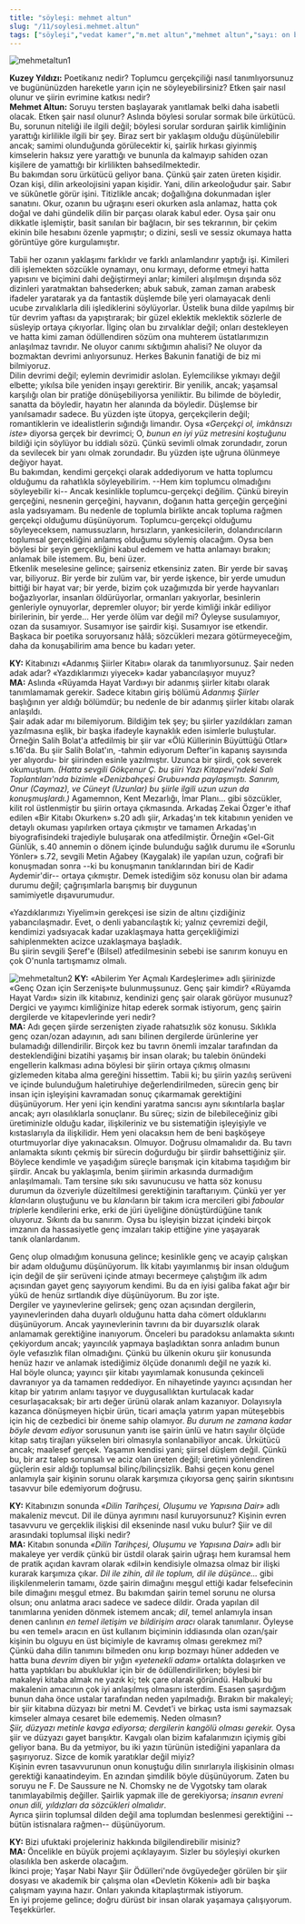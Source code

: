 ```yaml
---
title: "söyleşi: mehmet altun"
slug: "/11/soylesi.mehmet.altun"
tags: ["söyleşi","vedat kamer","m.met altun","mehmet altun","sayı: on bir"]
---
```


![mehmetaltun1](/img/ky11_03.jpg)

**Kuzey Yıldızı:** Poetikanız nedir? Toplumcu gerçekçiliği nasıl tanımlıyorsunuz
ve bugününüzden hareketle yarın için ne söyleyebilirsiniz? Etken şair
nasıl olunur ve şiirin evrimine katkısı nedir?   
**Mehmet Altun:** Soruyu tersten başlayarak yanıtlamak belki daha
isabetli olacak. Etken şair nasıl olunur? Aslında böylesi sorular sormak
bile ürkütücü. Bu, sorunun niteliği ile ilgili değil; böylesi sorular
sorduran şairlik kimliğinin yarattığı kirlilikle ilgili bir şey. Biraz
sert bir yaklaşım olduğu düşünülebilir ancak; samimi olunduğunda
görülecektir ki, şairlik hırkası giyinmiş kimselerin haksız yere
yarattığı ve bununla da kalmayıp sahiden ozan kişilere de yamattığı bir
kirlilikten bahsedilmektedir.  
Bu bakımdan soru ürkütücü geliyor bana. Çünkü şair zaten üreten kişidir.
Ozan kişi, dilin arkeolojisini yapan kişidir. Yani, dilin arkeoloğudur
şair. Sabır ve sükûnetle görür işini. Titizlikle ancak; doğallığına
dokunmadan işler sanatını. Okur, ozanın bu uğraşını eseri okurken asla
anlamaz, hatta çok doğal ve dahi gündelik dilin bir parçası olarak kabul
eder. Oysa şair onu dikkatle işlemiştir, basit sanılan bir bağlacın, bir
ses tekrarının, bir çekim ekinin bile hesabını özenle yapmıştır; o
dizini, sesli ve sessiz okumaya hatta görüntüye göre kurgulamıştır.

Tabii her ozanın yaklaşımı farklıdır ve farklı anlamlandırır yaptığı
işi. Kimileri dili işlemekten sözcükle oynamayı, onu kırmayı, deforme
etmeyi hatta yapısını ve biçimini dahi değiştirmeyi anlar; kimileri
alışılmışın dışında söz dizinleri yaratmaktan bahsederken; abuk sabuk,
zaman zaman arabesk ifadeler yaratarak ya da fantastik düşlemde bile
yeri olamayacak denli ucube zırvalıklarla dili işlediklerini
söylüyorlar. Üstelik buna dilde yapılmış bir tür devrim yaftası da
yapıştırarak; bir güzel eklektik meklektik sözlerle de süsleyip ortaya
çıkıyorlar. İlginç olan bu zırvalıklar değil; onları destekleyen ve
hatta kimi zaman ödüllendiren sözüm ona muhterem üstatlarımızın
anlaşılmaz tavrıdır. Ne oluyor canımı sıktığımın ahalisi? Ne oluyor da
bozmaktan devrimi anlıyorsunuz. Herkes Bakunin fanatiği de biz mi
bilmiyoruz.  
Dilin devrimi değil; eylemin devrimidir aslolan. Eylemcilikse yıkmayı
değil elbette; yıkılsa bile yeniden inşayı gerektirir. Bir yenilik,
ancak; yaşamsal karşılığı olan bir pratiğe dönüşebiliyorsa yeniliktir.
Bu bilimde de böyledir, sanatta da böyledir, hayatın her alanında da
böyledir. Düşlemse bir yanılsamadır sadece. Bu yüzden işte ütopya,
gerçekçilerin değil; romantiklerin ve idealistlerin sığındığı limandır.
Oysa *«Gerçekçi ol, imkânsızı iste»* diyorsa gerçek bir devrimci; O,
*bunun en iyi yüz metresini koştuğunu* bildiği için söylüyor bu iddialı
sözü. Çünkü sevimli olmak zorundadır, zorun da sevilecek bir yanı olmak
zorundadır. Bu yüzden işte uğruna ölünmeye değiyor hayat.  
Bu bakımdan, kendimi gerçekçi olarak addediyorum ve hatta toplumcu
olduğumu da rahatlıkla söyleyebilirim. --Hem kim toplumcu olmadığını
söyleyebilir ki-- Ancak kesinlikle toplumcu-gerçekçi değilim. Çünkü
bireyin gerçeğini, nesnenin gerçeğini, hayvanın, doğanın hatta gerçeğin
gerçeğini asla yadsıyamam. Bu nedenle de toplumla birlikte ancak topluma
rağmen gerçekçi olduğumu düşünüyorum. Toplumcu-gerçekçi olduğumu
söyleyeceksem, namussuzların, hırsızların, yankesicilerin,
dolandırıcıların toplumsal gerçekliğini anlamış olduğumu söylemiş
olacağım. Oysa ben böylesi bir şeyin gerçekliğini kabul edemem ve hatta
anlamayı bırakın; anlamak bile istemem. Bu, beni üzer.  
Etkenlik meselesine gelince; şairseniz etkensiniz zaten. Bir yerde bir
savaş var, biliyoruz. Bir yerde bir zulüm var, bir yerde işkence, bir
yerde umudun bittiği bir hayat var; bir yerde, bizim çok uzağımızda bir
yerde hayvanları boğazlıyorlar, insanları öldürüyorlar, ormanları
yakıyorlar, besinlerin genleriyle oynuyorlar, depremler oluyor; bir
yerde kimliği inkâr ediliyor birilerinin, bir yerde... Her yerde ölüm
var değil mi? Öyleyse susulamıyor, ozan da susamıyor. Susamıyor ise
şairdir kişi. Susamıyor ise etkendir.  
Başkaca bir poetika soruyorsanız hâlâ; sözcükleri mezara götürmeyeceğim,
daha da konuşabilirim ama bence bu kadarı yeter.

**KY:** Kitabınızı «Adanmış Şiirler Kitabı» olarak da
tanımlıyorsunuz. Şair neden adak adar? «Yazdıklarımızı yiyecek» kadar
yabancılaşıyor muyuz?  
**MA:** Aslında «Rüyamda Hayat Vardı»yı bir adanmış şiirler
kitabı olarak tanımlamamak gerekir. Sadece kitabın giriş bölümü *Adanmış
Şiirler* başlığının yer aldığı bölümdür; bu nedenle de bir adanmış
şiirler kitabı olarak anlaşıldı.  
Şair adak adar mı bilemiyorum. Bildiğim tek şey; bu şiirler yazıldıkları
zaman yazılmasına eşlik, bir başka ifadeyle kaynaklık eden isimlerle
buluştular. Örneğin Salih Bolat'a atfedilmiş bir şiir var «Ölü
Küllerinin Büyüttüğü Otlar» s.16'da. Bu şiir Salih Bolat'ın, -tahmin
ediyorum Defter'in kapanış sayısında yer alıyordu- bir şiirinden esinle
yazılmıştır. Uzunca bir şiirdi, çok severek okumuştum. *(Hatta sevgili
Gökçenur Ç. bu şiiri Yazı Kitapevi'ndeki Salı Toplantıları'nda bizimle
«Denizbahçesi Grubu»nda paylaşmıştı. Sanırım, Onur (Caymaz), ve Cüneyt
(Uzunlar) bu şiirle ilgili uzun uzun da konuşmuşlardı.)* Agamemnon, Kent
Mezarlığı, İmar Planı... gibi sözcükler, kilit rol üstlenmiştir bu
şiirin ortaya çıkmasında. Arkadaş Zekai Özger'e ithaf edilen «Bir Kitabı
Okurken» s.20 adlı şiir, Arkadaş'ın tek kitabının yeniden ve detaylı
okuması yapılırken ortaya çıkmıştır ve tamamen Arkadaş'ın
biyografisindeki trajediyle buluşarak ona atfedilmiştir. Örneğin
«Gel-Git Günlük, s.40 annemin o dönem içinde bulunduğu sağlık durumu ile
«Sorunlu Yönler» s.72, sevgili Metin Ağabey (Kaygalak) ile yapılan uzun,
coğrafi bir konuşmadan sonra --ki bu konuşmanın tanıklarından biri de
Kadir Aydemir'dir-- ortaya çıkmıştır. Demek istediğim söz konusu olan
bir adama durumu değil; çağrışımlarla barışmış bir duygunun
samimiyetle dışavurumudur.

«Yazdıklarımızı Yiyelim»in gerekçesi ise sizin de altını çizdiğiniz
yabancılaşmadır. Evet, o denli yabancılaştık ki; yalnız çevremizi değil,
kendimizi yadsıyacak kadar uzaklaşmaya hatta gerçekliğimizi
sahiplenmekten acizce uzaklaşmaya başladık.  
Bu şiirin sevgili Şeref'e (Bilsel) atfedilmesinin sebebi ise sanırım
konuyu en çok O'nunla tartışmamız olmalı.

![mehmetaltun2](/img/ky11_04.jpg)
**KY:** «Abilerim Yer Açmalı Kardeşlerime» adlı şiirinizde «Genç Ozan için
Serzeniş»te bulunmuşsunuz. Genç şair kimdir? «Rüyamda Hayat Vardı» sizin
ilk kitabınız, kendinizi genç şair olarak görüyor musunuz? Dergici ve
yayımcı kimliğinize hitap ederek sormak istiyorum, genç şairin
dergilerde ve kitapevlerinde yeri nedir?  
**MA:** Adı geçen şiirde serzenişten ziyade rahatsızlık söz
konusu. Sıklıkla genç ozan/ozan adayının, adı sanı bilinen dergilerde
ürünlerine yer bulamadığı dillendirilir. Birçok kez bu tavrın önemli
imzalar tarafından da desteklendiğini bizatihi yaşamış bir insan olarak;
bu talebin önündeki engellerin kalkması adına böylesi bir şiirin ortaya
çıkmış olmasını gizlemeden kitaba alma gereğini hissettim. Tabii ki; bu
şiirin yazılış serüveni ve içinde bulunduğum haletiruhiye
değerlendirilmeden, sürecin genç bir insan için işleyişini kavramadan
sonuç çıkarmamak gerektiğini düşünüyorum. Her yeni için kendini yaratma
sancısı aynı sıkıntılarla başlar ancak; ayrı olasılıklarla sonuçlanır.
Bu süreç; sizin de bilebileceğiniz gibi üretiminizle olduğu kadar,
ilişkileriniz ve bu sistematiğin işleyişiyle ve kıstaslarıyla da
ilişkilidir. Hem yeni olacaksın hem de beni başköşeye oturtmuyorlar diye
yakınacaksın. Olmuyor. Doğrusu olmamalıdır da. Bu tavrı anlamakta
sıkıntı çekmiş bir sürecin doğurduğu bir şiirdir bahsettiğiniz şiir.
Böylece kendimle ve yaşadığım süreçle barışmak için kitabıma taşıdığım
bir şiirdir. Ancak bu yaklaşımla, benim şiirimin arkasında durmadığım
anlaşılmamalı. Tam tersine sıkı sıkı savunucusu ve hatta söz konusu
durumun da özveriyle düzeltilmesi gerektiğinin taraftarıyım. Çünkü yer
yer *klan*‹ların oluştuğunu ve bu *klan*‹ların bir takım icra mercileri
gibi *faboular trip*lerle kendilerini erke, erki de jüri üyeliğine
dönüştürdüğüne tanık oluyoruz. Sıkıntı da bu sanırım. Oysa bu işleyişin
bizzat içindeki birçok imzanın da hassasiyetle genç imzaları takip
ettiğine yine yaşayarak tanık olanlardanım.

Genç olup olmadığım konusuna gelince; kesinlikle genç ve acayip çalışkan
bir adam olduğumu düşünüyorum. İlk kitabı yayımlanmış bir insan olduğum
için değil de şiir serüveni içinde atmayı becermeye çalıştığım ilk adım
açısından gayet genç sayıyorum kendimi. Bu da en iyisi galiba fakat ağır
bir yükü de henüz sırtlandık diye düşünüyorum. Bu zor işte.  
Dergiler ve yayınevlerine gelirsek; genç ozan açısından dergilerin,
yayınevlerinden daha duyarlı olduğunu hatta daha cömert olduklarını
düşünüyorum. Ancak yayınevlerinin tavrını da bir duyarsızlık olarak
anlamamak gerektiğine inanıyorum. Önceleri bu paradoksu anlamakta
sıkıntı çekiyordum ancak; yayıncılık yapmaya başladıktan sonra anladım
bunun öyle vefasızlık filan olmadığını. Çünkü bu ülkenin okuru şiir
konusunda henüz hazır ve anlamak istediğimiz ölçüde donanımlı değil ne
yazık ki.  
Hal böyle olunca; yayıncı şiir kitabı yayımlamak konusunda çekinceli
davranıyor ya da tamamen reddediyor. En nihayetinde yayıncı açısından
her kitap bir yatırım anlamı taşıyor ve duygusallıktan kurtulacak kadar
cesurlaşacaksak; bir artı değer ürünü olarak anlam kazanıyor.
Dolayısıyla kazanca dönüşmeyen hiçbir ürün, ticari amaçla yatırım yapan
müteşebbis için hiç de cezbedici bir öneme sahip olamıyor. *Bu durum ne
zamana kadar böyle devam ediyor* sorusunun yanıtı ise şairin ünlü ve
hatırı sayılır ölçüde kitap satış tirajları yükselen biri olmasıyla
sonlanabiliyor ancak. Ürkütücü ancak; maalesef gerçek. Yaşamın kendisi
yani; şiirsel düşlem değil. Çünkü bu, bir arz talep sorunsalı ve aciz
olan üreten değil; üretimi yönlendiren güçlerin esir aldığı toplumsal
bilinç/bilinçsizlik. Bahsi geçen konu genel anlamıyla şair kişinin
sorunu olarak karşımıza çıkıyorsa genç şairin sıkıntısını tasavvur bile
edemiyorum doğrusu.

**KY:** Kitabınızın sonunda *«Dilin Tarihçesi, Oluşumu ve
Yapısına Dair»* adlı makaleniz mevcut. Dil ile dünya ayrımını nasıl
kuruyorsunuz? Kişinin evren tasavvuru ve gerçeklik ilişkisi dil
ekseninde nasıl vuku bulur? Şiir ve dil arasındaki toplumsal ilişki
nedir?  
**MA:** Kitabın sonunda *«Dilin Tarihçesi, Oluşumu ve Yapısına
Dair»* adlı bir makaleye yer verdik çünkü bir üstdil olarak şairin
uğraşı hem kuramsal hem de pratik açıdan kavram olarak «dil»in
kendisiyle olmazsa olmaz bir ilişki kurarak karşımıza çıkar. *Dil ile
zihin, dil ile toplum, dil ile düşünce...* gibi ilişkilenmelerin tamamı,
özde şairin dimağını meşgul ettiği kadar felsefecinin bile dimağını
meşgul etmez. Bu bakımdan şairin temel sorunu ne olursa olsun; onu
anlatma aracı sadece ve sadece dildir. Orada yapılan dil tanımlarına
yeniden dönmek istemem ancak; *dil*, temel anlamıyla insan denen
canlının *en temel iletişim ve bildirişim aracı* olarak tanımlanır.
Öyleyse bu «en temel» aracın en üst kullanım biçiminin iddiasında olan
ozan/şair kişinin bu olguyu en üst biçimiyle de kavramış olması gerekmez
mi?  
Çünkü daha dilin tanımını bilmeden onu kırıp bozmayı hüner addeden ve
hatta buna *devrim* diyen bir yığın *«yetenekli adam»* ortalıkta
dolaşırken ve hatta yaptıkları bu abukluklar için bir de
ödüllendirilirken; böylesi bir makaleyi kitaba almak ne yazık ki; tek
çare olarak göründü. Halbuki bu makalenin amacının çok iyi anlaşılmış
olmasını isterdim. Esasen şaşırdığım bunun daha önce ustalar tarafından
neden yapılmadığı. Bırakın bir makaleyi; bir şiir kitabına düzyazı bir
metni M. Cevdet'i ve birkaç usta ismi saymazsak kimseler almaya cesaret
bile edememiş. Neden olmasın?  
*Şiir, düzyazı metinle kavga ediyorsa; dergilerin kangölü olması
gerekir.* Oysa şiir ve düzyazı gayet barışıktır. Kavgalı olan bizim
kafalarımızın içiymiş gibi geliyor bana. Bu da yetmiyor, bu iki yazın
türünün istediğini yapanlara da şaşırıyoruz. Sizce de komik yaratıklar
değil miyiz?  
Kişinin evren tasavvurunun onun konuştuğu dilin sınırlarıyla ilişkisinin
olması gerektiği kanaatindeyim. En azından şimdilik böyle düşünüyorum.
Zaten bu soruyu ne F. De Saussure ne N. Chomsky ne de Vygotsky tam
olarak tanımlayabilmiş değiller. Şairlik yapmak ille de gerekiyorsa;
*insanın evreni onun dili, yıldızları da sözcükleri olmalıdır*.  
Ayrıca şiirin toplumsal dilden değil ama toplumdan beslenmesi
gerektiğini --bütün istisnalara rağmen-- düşünüyorum.

**KY:** Bizi ufuktaki projeleriniz hakkında bilgilendirebilir
misiniz?  
**MA:** Öncelikle en büyük projemi açıklayayım. Sizler bu
söyleşiyi okurken olasılıkla ben askerde olacağım.  
İkinci proje; Yaşar Nabi Nayır Şiir Ödülleri'nde övgüyedeğer görülen bir
şiir dosyası ve akademik bir çalışma olan «Devletin Kökeni» adlı bir
başka çalışmam yayına hazır. Onları yakında kitaplaştırmak istiyorum.  
En iyi projeme gelince; doğru dürüst bir insan olarak yaşamaya
çalışıyorum.  
Teşekkürler.

